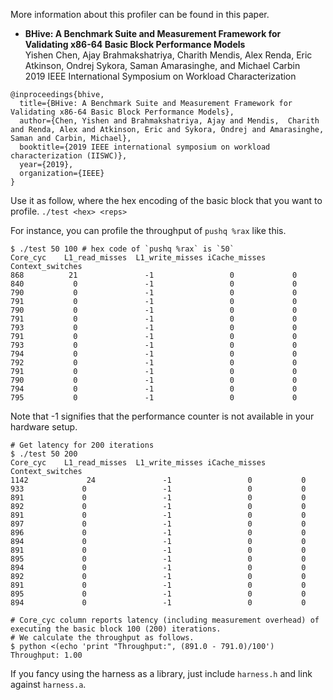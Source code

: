 More information about this profiler can be found in this paper.
* **BHive: A Benchmark Suite and Measurement Framework for Validating x86-64 Basic Block Performance Models**</br>
  Yishen Chen, Ajay Brahmakshatriya, Charith Mendis, Alex Renda, Eric Atkinson, Ondrej Sykora, Saman Amarasinghe, and Michael Carbin</br>
  2019 IEEE International Symposium on Workload Characterization</br>


```
@inproceedings{bhive,
  title={BHive: A Benchmark Suite and Measurement Framework for Validating x86-64 Basic Block Performance Models},
  author={Chen, Yishen and Brahmakshatriya, Ajay and Mendis,  Charith and Renda, Alex and Atkinson, Eric and Sykora, Ondrej and Amarasinghe, Saman and Carbin, Michael},
  booktitle={2019 IEEE international symposium on workload characterization (IISWC)},
  year={2019},
  organization={IEEE}
}
```


Use it as follow, where <hex> the hex encoding of the basic block that you want to profile.
`./test <hex> <reps>`

For instance, you can profile the throughput of `pushq %rax` like this. 

```
$ ./test 50 100 # hex code of `pushq %rax` is `50`
Core_cyc	L1_read_misses	L1_write_misses	iCache_misses	Context_switches
868	         21	              -1	             0	           0
840	          0	              -1	             0	           0
790	          0	              -1	             0	           0
791	          0	              -1	             0	           0
790           0	              -1	             0	           0
791	          0	              -1	             0	           0
793	          0	              -1	             0	           0
791	          0	              -1	             0	           0
793	          0	              -1	             0	           0
794	          0	              -1	             0	           0
792	          0	              -1	             0	           0
791	          0	              -1	             0	           0
790	          0	              -1	             0	           0
794	          0	              -1	             0	           0
795	          0               -1	             0	           0
```

Note that -1 signifies that the performance counter is not available in your hardware setup.

```
# Get latency for 200 iterations 
$ ./test 50 200
Core_cyc	L1_read_misses	L1_write_misses	iCache_misses	Context_switches
1142	         24	              -1	             0	         0
933	            0	              -1	             0	         0
891	            0	              -1	             0	         0
892	            0	              -1	             0	         0
891	            0	              -1	             0	         0
897	            0	              -1	             0	         0
896	            0	              -1	             0	         0
894	            0	              -1	             0	         0
891	            0	              -1	             0	         0
895	            0	              -1	             0	         0
894	            0	              -1	             0	         0
892	            0	              -1	             0	         0
891	            0	              -1	             0	         0
895	            0	              -1	             0	         0
894	            0	              -1	             0	         0

# Core_cyc column reports latency (including measurement overhead) of executing the basic block 100 (200) iterations.
# We calculate the throughput as follows.
$ python <(echo 'print "Throughput:", (891.0 - 791.0)/100')
Throughput: 1.00
```

If you fancy using the harness as a library, just include `harness.h` and link against `harness.a`.
